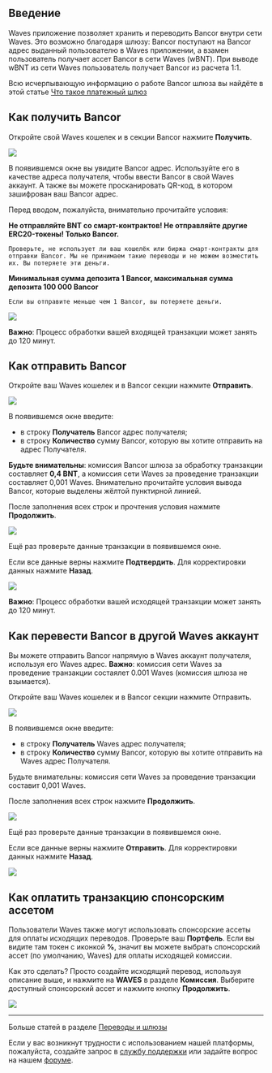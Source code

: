 ## Введение

Waves приложение позволяет хранить и переводить Bancor внутри сети Waves. Это возможно благодаря шлюзу:
Bancor поступают на Bancor адрес выданный пользователю в Waves приложении, а взамен пользователь получает ассет Bancor в сети Waves (wBNT).
При выводе wBNT из сети Waves пользователь получает Bancor из расчета 1:1.

Всю исчерпывающую информацию о работе Bancor шлюза вы найдёте в этой статье [Что такое платежный шлюз](/waves-client/frequently-asked-questions-faq/transfers-and-gateways/payment-gateway.md)

## Как получить Bancor

Откройте свой Waves кошелек и в секции Bancor нажмите **Получить**.

![](/_assets/Bancor_transfers_01.png)

В появившемся окне вы увидите Bancor адрес.
Используйте его в качестве адреса получателя, чтобы ввести Bancor в свой Waves аккаунт.
А также вы можете просканировать QR-код, в котором зашифрован ваш Bancor адрес.

Перед вводом, пожалуйста, внимательно прочитайте условия:

**Не отправляйте BNT со смарт-контрактов! Не отправляйте другие ERC20-токены! Только Bancor.**
```
Проверьте, не использует ли ваш кошелёк или биржа смарт-контракты для отправки Bancor. Мы не принимаем такие переводы и не можем возместить их. Вы потеряете эти деньги.
```
**Минимальная сумма депозита 1 Bancor, максимальная сумма депозита 100 000 Bancor**
```
Если вы отправите меньше чем 1 Bancor, вы потеряете деньги.
```

![](/_assets/Bancor_transfers_02.png)

**Важно**: Процесс обработки вашей входящей транзакции может занять до 120 минут.

## Как отправить Bancor

Откройте ваш Waves кошелек и в Bancor секции нажмите **Отправить**.

![](/_assets/Bancor_transfers_01.png)

В появившемся окне введите:

* в строку **Получатель** Bancor адрес получателя;
* в строку **Количество** сумму Bancor, которую вы хотите отправить на адрес Получателя.

**Будьте внимательны**: комиссия Bancor шлюза за обработку транзакции составляет **0,4 BNT**, а комиссия сети Waves за проведение транзакции составляет 0,001 Waves.
Внимательно прочитайте условия вывода Bancor, которые выделены жёлтой пунктирной линией.

После заполнения всех строк и прочтения условия нажмите **Продолжить**.

![](/_assets/Bancor_transfers_04.png)

Ещё раз проверьте данные транзакции в появившемся окне.

Если все данные верны нажмите **Подтвердить**. Для корректировки данных нажмите **Назад**.

![](/_assets/Bancor_transfers_05.png)

**Важно**: Процесс обработки вашей исходящей транзакции может занять до 120 минут.

## Как перевести Bancor в другой Waves аккаунт

Вы можете отправить Bancor напрямую в Waves аккаунт получателя, используя его Waves адрес.
**Важно**: комиссия сети Waves за проведение транзакции состаялет 0.001 Waves \(комиссия шлюза не взымается\).

Откройте ваш Waves кошелек и в Bancor секции нажмите Отправить.

![](/_assets/Bancor_transfers_01.png)

В появившемся окне введите:

* в строку **Получатель** Waves адрес получателя;
* в строку **Количество** сумму Bancor, которую вы хотите отправить на Waves адрес Получателя.

Будьте внимательны: комиссия сети Waves за проведение транзакции составит 0,001 Waves.

После заполнения всех строк нажмите **Продолжить**.

![](/_assets/Bancor_transfers_07.png)

Ещё раз проверьте данные транзакции в появившемся окне.

Если все данные верны нажмите **Отправить**. Для корректировки данных нажмите **Назад**.

![](/_assets/Bancor_transfers_08.png)

## Как оплатить транзакцию спонсорским ассетом

Пользователи Waves также могут использовать спонсорские ассеты для оплаты исходящих переводов. Проверьте ваш **Портфель**. Если вы видите там токен с иконкой **%**, значит вы можете выбрать спонсорский ассет (по умолчанию, Waves) для оплаты исходящей комиссии.

Как это сделать? Просто создайте исходящий перевод, используя описание выше, и нажмите на **WAVES** в разделе **Комиссия**.
Выберите доступный спонсорский ассет и нажмите кнопку **Продолжить**.

![](/_assets/transaction_fee.png)

___

Больше статей в разделе [Переводы и шлюзы](/waves-client/wallet-management.md)

Если у вас возникнут трудности с использованием нашей платформы, пожалуйста, создайте запрос в [службу поддержки](https://support.wavesplatform.com/) или задайте вопрос на нашем [форуме](https://forum.wavesplatform.com/).
